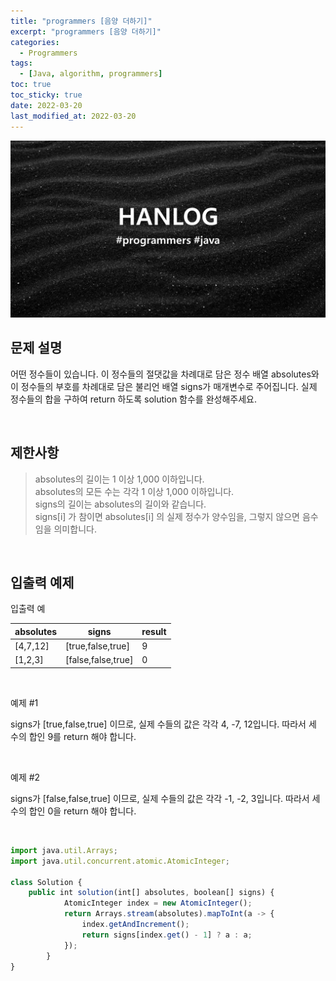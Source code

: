 ```yaml
---
title: "programmers [음양 더하기]"
excerpt: "programmers [음양 더하기]"
categories:
  - Programmers
tags:
  - [Java, algorithm, programmers]
toc: true
toc_sticky: true
date: 2022-03-20
last_modified_at: 2022-03-20
---
```


![HAN.jpg](/assets/images/programmers.png)

## 문제 설명

어떤 정수들이 있습니다. 이 정수들의 절댓값을 차례대로 담은 정수 배열 absolutes와 이 정수들의 부호를 차례대로 담은 불리언 배열 signs가 매개변수로 주어집니다. 실제 정수들의 합을 구하여 return 하도록 solution 함수를 완성해주세요.

<br>

## 제한사항

> absolutes의 길이는 1 이상 1,000 이하입니다.<br>
> absolutes의 모든 수는 각각 1 이상 1,000 이하입니다.<br>
> signs의 길이는 absolutes의 길이와 같습니다.<br>
> signs[i] 가 참이면 absolutes[i] 의 실제 정수가 양수임을, 그렇지 않으면 음수임을 의미합니다.

<br>

## 입출력 예제

입출력 예

|absolutes|signs|result|
|------|------|------|
|[4,7,12]|[true,false,true]|9|
|[1,2,3]|[false,false,true]|0|

<br>

예제 #1 <br>

signs가 [true,false,true] 이므로, 실제 수들의 값은 각각 4, -7, 12입니다.
따라서 세 수의 합인 9를 return 해야 합니다.

<br>

예제 #2 <br>

signs가 [false,false,true] 이므로, 실제 수들의 값은 각각 -1, -2, 3입니다.
따라서 세 수의 합인 0을 return 해야 합니다.

<br>

```js
import java.util.Arrays;
import java.util.concurrent.atomic.AtomicInteger;

class Solution {
    public int solution(int[] absolutes, boolean[] signs) {
            AtomicInteger index = new AtomicInteger();
            return Arrays.stream(absolutes).mapToInt(a -> {
                index.getAndIncrement();
                return signs[index.get() - 1] ? a : a;
            });
        }
}
```
